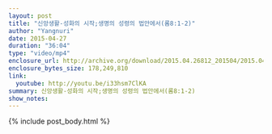 ```yaml
---
layout: post
title: "신앙생활-성화의 시작;생명의 성령의 법안에서(롬8:1-2)"
author: "Yangnuri"
date: 2015-04-27
duration: "36:04"
type: "video/mp4"
enclosure_url: http://archive.org/download/2015.04.26812_201504/2015.04.26%20%EC%8B%A0%EC%95%99%EC%83%9D%ED%99%9C-%EC%84%B1%ED%99%94%EC%9D%98%20%EC%8B%9C%EC%9E%91%3B%EC%83%9D%EB%AA%85%EC%9D%98%20%EC%84%B1%EB%A0%B9%EC%9D%98%20%EB%B2%95%EC%95%88%EC%97%90%EC%84%9C%28%EB%A1%AC8%3B1-2%29.mp4
enclosure_bytes_size: 178,249,810
link:
  youtube: http://youtu.be/i33hsm7ClKA
summary: 신앙생활-성화의 시작;생명의 성령의 법안에서(롬8:1-2)
show_notes:
---
```


{% include post_body.html %}
